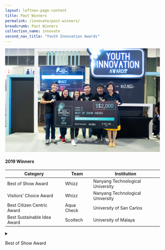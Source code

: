```yaml
---
layout: leftnav-page-content
title: Past Winners
permalink: /innovate/past-winners/
breadcrumb: Past Winners
collection_name: innovate
second_nav_title: "Youth Innovation Awards"
---
```


![1](/images/innovate/yia/yia-2.jpg)

#### 2019 Winners

| Category | Team | Institution|
| -- | -- | -- |
| Best of Show Award | Whizz | Nanyang Technological University |
| Visitors' Choice Award | Whizz | Nanyang Technological University |
| Best Citizen Centric Award | Aqua Check | University of San Carlos | 
| Best Sustainable Idea Award | Scoltech | University of Malaya | 

<details>
  <summary><p>Best of Show Award</p></summary>
  <p><img src="/images/innovate/yia/yia-2.jpg" alt="3"></p>
  <p><b>Best of Show Award</b></p><br>
  <p>Whizz, Nanyang Technological University<p>
  <p><b>Members</b><p>
  </details>
